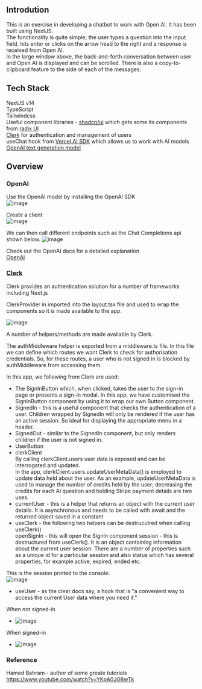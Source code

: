 ## Introdution  
This is an exercise in developing a chatbot to work with Open AI. It has been built using NextJS.  
The functionality is quite simple; the user types a question into the input field, hits enter or clicks on the arrow head to the right and a response is received from Open AI.  
In the large window above, the back-and-forth conversation between user and Open AI is displayed and can be scrolled. There is also a copy-to-clipboard feature to the side of each of the messages.

## Tech Stack  
NextJS v14  
TypeScript  
Tailwindcss  
Useful component libraries - [shadcn/ui](https://ui.shadcn.com/) which gets some its components from [radix UI](https://www.radix-ui.com/)  
[Clerk](https://clerk.com/docs) for authentication and management of users  
useChat hook from [Vercel AI SDK](https://sdk.vercel.ai/docs/api-reference/use-chat#usechat) which allows us to work with AI models  
[OpenAI text generation model](https://platform.openai.com/docs/guides/text-generation)


## Overview  
### OpenAI
Use the OpenAI model by installing the OpenAI SDK   
![image](https://github.com/johnhm22/ai-chatbot-nextjs/assets/71333679/ea024c74-a51d-40bc-a7b5-e72ea8cebfbb)  

Create a client  
![image](https://github.com/johnhm22/ai-chatbot-nextjs/assets/71333679/e09020e5-92d0-4001-8dfc-d84f12a21ce7)

We can then call different endpoints such as the Chat Completions api shown below.
![image](https://github.com/johnhm22/ai-chatbot-nextjs/assets/71333679/3acfef6b-6132-4dd4-847a-c244196b7fd5)  

Check out the OpenAI docs for a detailed explanation  
[OpenAI](https://platform.openai.com/docs/guides/text-generation/chat-completions-api?lang=node.js)  

### [Clerk](https://clerk.com/)  
Clerk provides an authentication solution for a number of frameworks including Next.js  

ClerkProvider in imported into the layout.tsx file and used to wrap the components so it is made available to the app.  

![image](https://github.com/johnhm22/ai-chatbot-nextjs/assets/71333679/2c99fcad-64ec-41aa-b5b1-ba18d57c0a67)  

A number of helpers/methods are made available by Clerk.  

The authMiddleware helper is exported from a middleware.ts file. In this file we can define which routes we want Clerk to check for authorisation credentials.  So, for these routes, a user who is not signed in is blocked by authMiddleware from accessing them.  

In this app, we following from Clerk are used:  
* The SignInButton which, when clicked, takes the user to the sign-in page or presents a sign-in modal. In this app, we have customised the SignInButton component by using it to wrap our own Button component.  
* SignedIn - this is a useful component that checks the authentication of a user. Children wrapped by SignedIn will only be rendered if the user has an active session. So ideal for displaying the appropriate menu in a header.  
* SignedOut -  similar to the SignedIn component, but only renders children if the user is not signed in.
* UserButton
* clerkClient  
By calling clerkClient.users user data is exposed and can be interrogated and updated.  
In the app, clerkClient.users.updateUserMetaData() is employed to update data held about the user.  As an example, updateUserMetaData is used to manage the number of credits held by the user; decreasing the credits for each AI question and holding Stripe payment details are two uses.   
* currentUser - this is a helper that returns an object with the current user details. It is asynchronous and needs to be called with await and the returned object saved in a constant
* useClerk - the following two helpers can be destrucutred when calling useClerk()  
openSignIn - this will open the SignIn component
session - this is destructured from useClerk(). It is an object containing information about the current user session. There are a number of properties such as a unique id for a particular session and also status which has several properties, for example active, expired, ended etc.

This is the session printed to the console:  
 ![image](https://github.com/johnhm22/ai-chatbot-nextjs/assets/71333679/28d0153a-ccb9-483a-aafd-db7543062e75)  

* useUser - as the clear docs say, a hook that is "a convenient way to access the current User data where you need it."

When not signed-in
* ![image](https://github.com/johnhm22/ai-chatbot-nextjs/assets/71333679/559159a7-fdfd-4d72-beab-df3557cf31a5)

When signed-in
* ![image](https://github.com/johnhm22/ai-chatbot-nextjs/assets/71333679/cbd80364-4f81-4820-bc65-ca6899d70e39)  










### Reference  
Hamed Bahram - author of some greate tutorials  
https://www.youtube.com/watch?v=YKpA0JG8wTk






